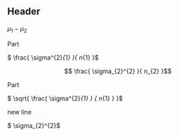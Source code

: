 
## Header


 
 $\mu_{1} - \mu_{2}$

 Part
 
 $ \frac{ \sigma^{2}_{1} }{ n_{1} }$
 
 $$ \frac{ \sigma_{2}^{2} }{ n_{2} }$$
 
 Part
 
 $ \sqrt{ \frac{ \sigma^{2}_{1} } { n_{1} } }$  
 
 new line
 

 $ \sigma_{2}^{2}$
